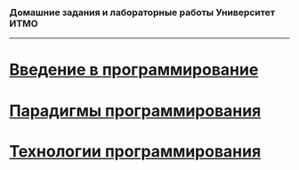 ### Домашние задания и лабораторные работы Университет ИТМО
----
# [Введение в программирование](https://github.com/AndrewDanilin/ITMO-University/tree/main/prog-intro)
# [Парадигмы программирования](https://github.com/AndrewDanilin/ITMO-University/tree/main/paradigms)
# [Технологии программирования](https://github.com/AndrewDanilin/ITMO-University/tree/main/java-advanced)
